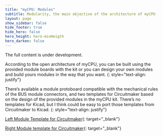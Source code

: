 ```yaml
---
title: "myCPU: Modules"
subtitle: Modularity, the main objective of the architecture of myCPU
layout: page
show_sidebar: false
hide_footer: true
hide_hero: false
hero_height: hero-minHeigth
hero_darken: false
---
```

The full content is under development.

According to the open architecture of myCPU, you can be built using the provided module boards with the kit or you can design your own modules and build yours modules in the way that you want.
{: style="text-align: justify"}

There’s available a module protoboard compatible with the mechanical rules of the BUS module connectors, and two templates for Circuitmaker based on the design of the provided modules in the myCPU kit. There’s no templates for Kicad, but I think could be easy to port those templates from Circuitmaker to Kicad.
{: style="text-align: justify"}

[Left Module Template for Circuitmaker](https://365.altium.com/files/542A51CB-D3F5-471C-9FC4-43AD8714FD79){: target="_blank"}

[Right Module template for Circuitmaker](https://365.altium.com/files/E8AF4265-878A-4EC3-9850-60F230232D3B){: target="_blank"}